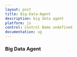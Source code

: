 ```yaml
---
layout: post
title: Big-Data-Agent
description: big data agent
platform: js
control: Control Name undefined
documentation: ug
---
```


### Big Data Agent

